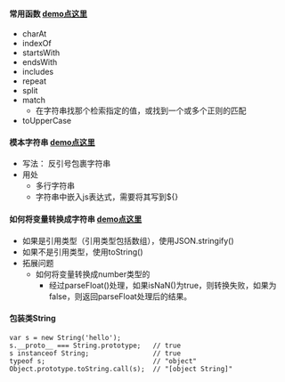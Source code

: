 #### 常用函数  [demo点这里](https://github.com/baoendemao/javascript-summary/tree/master/demos/demo-string/string-1.js) 
* charAt
* indexOf
* startsWith
* endsWith
* includes
* repeat
* split
* match
    * 在字符串找那个检索指定的值，或找到一个或多个正则的匹配
* toUpperCase
#### 模本字符串  [demo点这里](https://github.com/baoendemao/javascript-summary/tree/master/demos/demo-string/string-2.js) 
* 写法： 反引号包裹字符串
* 用处
    * 多行字符串
    * 字符串中嵌入js表达式，需要将其写到${}
#### 如何将变量转换成字符串  [demo点这里](https://github.com/baoendemao/javascript-summary/tree/master/demos/demo-string/string-3.js) 
* 如果是引用类型（引用类型包括数组），使用JSON.stringify()
* 如果不是引用类型，使用toString()
* 拓展问题
    * 如何将变量转换成number类型的
        * 经过parseFloat()处理，如果isNaN()为true，则转换失败，如果为false，则返回parseFloat处理后的结果。
#### 包装类String

```
var s = new String('hello');
s.__proto__ === String.prototype;   // true
s instanceof String;                // true
typeof s;                           // "object"
Object.prototype.toString.call(s);  // "[object String]"

```